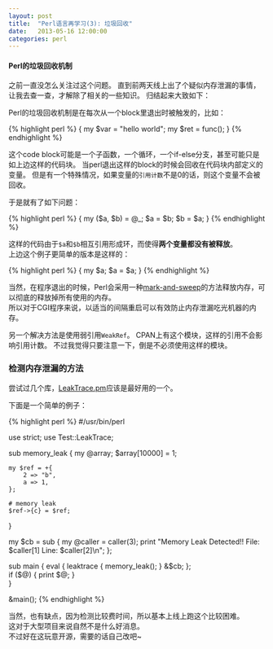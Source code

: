 ```yaml
---
layout: post
title:  "Perl语言再学习(3): 垃圾回收"
date:   2013-05-16 12:00:00
categories: perl
---
```


#### Perl的垃圾回收机制

之前一直没怎么关注过这个问题。
直到前两天线上出了个疑似内存泄漏的事情，让我去查一查，才解除了相关的一些知识。
归结起来大致如下：

Perl的垃圾回收机制是在每次从一个block里退出时被触发的，比如：

{% highlight perl %}
{
	my $var = "hello world";
	my $ret = func();
}
{% endhighlight %}

这个code block可能是一个子函数，一个循环，一个if-else分支，甚至可能只是如上边这样的代码块。
当perl退出这样的block的时候会回收在代码块内部定义的变量。
但是有一个特殊情况，如果变量的`引用计数`不是0的话，则这个变量不会被回收。

于是就有了如下问题：

{% highlight perl %}
{
	my ($a, $b) = @_;
	$a = \$b;
	$b = \$a;
}
{% endhighlight %}

这样的代码由于`$a`和`$b`相互引用形成环，而使得**两个变量都没有被释放**。<br>
上边这个例子更简单的版本是这样的：

{% highlight perl %}
{
	my $a;
	$a = \$a;
}
{% endhighlight %}

当然，在程序退出的时候，Perl会采用一种[mark-and-sweep](http://www.brpreiss.com/books/opus5/html/page424.html)的方法释放内存，可以彻底的释放掉所有使用的内存。<br>
所以对于CGI程序来说，以适当的间隔重启可以有效防止内存泄漏吃光机器的内存。

另一个解决方法是使用弱引用`WeakRef`。
CPAN上有这个模块，这样的引用不会影响引用计数。
不过我觉得只要注意一下，倒是不必须使用这样的模块。

### 检测内存泄漏的方法

尝试过几个库，[LeakTrace.pm](http://search.cpan.org/~gfuji/Test-LeakTrace-0.14/lib/Test/LeakTrace.pm)应该是最好用的一个。

下面是一个简单的例子：

{% highlight perl %}
#/usr/bin/perl

use strict;
use Test::LeakTrace;

sub memory_leak {
	my @array;
	$array[10000] = 1;

	my $ref = +{
		2 => "b",
		a => 1,
	};  
	
	# memory leak
	$ref->{c} = $ref;
}

my $cb = sub {
	my @caller = caller(3);
	print "Memory Leak Detected!! File: $caller[1] Line: $caller[2]\n";
};

sub main {
	eval {
		leaktrace {
			memory_leak();
		} \&$cb;
	};  
	if ($@) {
		print $@; 
	}   
}

&main();
{% endhighlight %}

当然，也有缺点，因为检测比较费时间，所以基本上线上跑这个比较困难。<br>
这对于大型项目来说自然不是什么好消息。<br>
不过好在这玩意开源，需要的话自己改吧~

